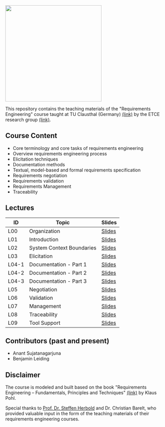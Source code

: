 <img src="https://www.presse.tu-clausthal.de/fileadmin/Presse/images/Corporate_Design/Logo/Logo_TUC_en_CMYK.jpg" width="300">

This repository contains the teaching materials of the "Requirements Engineering" course taught at TU Clausthal (Germany) [(link)](https://www.isse.tu-clausthal.de/en/) by the ETCE research group [(link)](https://etce-lab.com).

## Course Content

- Core terminology and core tasks of requirements engineering
- Overview requirements engineering process
- Elicitation techniques
- Documentation methods
- Textual, model-based and formal requirements specification
- Requirements negotiation
- Requirements validation
- Requirements Management
- Traceability


## Lectures

| ID    | Topic                     | Slides                                        |
|-------|---------------------------|-----------------------------------------------|
| L00   | Organization              | [Slides](RE-L00-Organization.pdf)             |
| L01   | Introduction              | [Slides](RE-L01-Introduction.pdf)             |
| L02   | System Context Boundaries | [Slides](RE-L02-System-Context-Boundaries.pdf)|
| L03   | Elicitation               | [Slides](RE-L03-Elicitation.pdf)              |  
| L04-1 | Documentation - Part 1    | [Slides](RE-L04-Documentation--Part-1.pdf)    |
| L04-2 | Documentation - Part 2    | [Slides](RE-L04-Documentation--Part-2.pdf)    |
| L04-3 | Documentation - Part 3    | [Slides](RE-L04-Documentation--Part-3.pdf)    |
| L05   | Negotiation               | [Slides](RE-L05-Negotiation.pdf)              |
| L06   | Validation                | [Slides](RE-L06-Validation.pdf)               |
| L07   | Management                | [Slides](RE-L07_Management.pdf)               |
| L08   | Traceability              | [Slides](RE-L08_Traceability.pdf)             |
| L09   | Tool Support              | [Slides](RE-L09_Tool-Support.pdf)             |

## Contributors (past and present)
- Anant Sujatanagarjuna
- Benjamin Leiding

## Disclaimer

The course is modeled and built based on the book "Requirements Engineering – Fundamentals, Principles and Techniques" [(link)](https://link.springer.com/de/book/9783642125775) by Klaus Pohl.

Special thanks to [Prof. Dr. Steffen Herbold](https://www.isse.tu-clausthal.de/en/get-in-touch/team-1/institutional-administration/prof-dr-steffen-herbold) and Dr. Christian Barelt, who provided valuable input in the form of the teaching materials of their requirements engineering courses.
